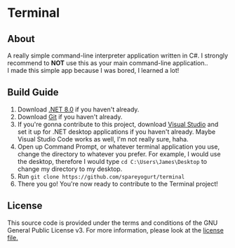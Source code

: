 # Terminal
## About
A really simple command-line interpreter application written in C#. I strongly recommend to <strong>NOT</strong> use this as your main command-line application..<br>
I made this simple app because I was bored, I learned a lot!
## Build Guide
1. Download [.NET 8.0](https://dotnet.microsoft.com/en-us/download/dotnet/8.0) if you haven't already.
2. Download [Git](https://git-scm.com/) if you haven't already.
3. If you're gonna contribute to this project, download [Visual Studio](https://visualstudio.microsoft.com/) and set it up for .NET desktop applications if you haven't already. Maybe Visual Studio Code works as well, I'm not really sure, haha.
4. Open up Command Prompt, or whatever terminal application you use, change the directory to whatever you prefer. For example, I would use the desktop, therefore I would type `cd C:\Users\James\Desktop` to change my directory to my desktop.
5. Run `git clone https://github.com/spareyogurt/terminal`
6. There you go! You're now ready to contribute to the Terminal project!
## License
This source code is provided under the terms and conditions of the GNU General Public License v3. For more information, please look at the [license file.](LICENSE.txt)
